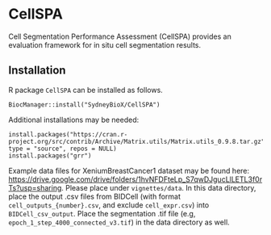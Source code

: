 # CellSPA

Cell Segmentation Performance Assessment (CellSPA) provides an evaluation 
framework for in situ cell segmentation results.


## Installation

R package `CellSPA` can be installed as follows.

```{r}
BiocManager::install("SydneyBioX/CellSPA")
```

Additional installations may be needed:

```{r}
install.packages("https://cran.r-project.org/src/contrib/Archive/Matrix.utils/Matrix.utils_0.9.8.tar.gz", type = "source", repos = NULL)
install.packages("grr")
```


Example data files for XeniumBreastCancer1 dataset may be found here: https://drive.google.com/drive/folders/1hvNFDFteLp_S7qwDJgucLlLETL3f0rTs?usp=sharing. Please place under ``vignettes/data``. In this data directory, place the output .csv files from BIDCell (with format ``cell_outputs_{number}.csv``, and exclude ``cell_expr.csv``) into ``BIDCell_csv_output``. Place the segmentation .tif file (e.g, ``epoch_1_step_4000_connected_v3.tif``) in the data directory as well.
